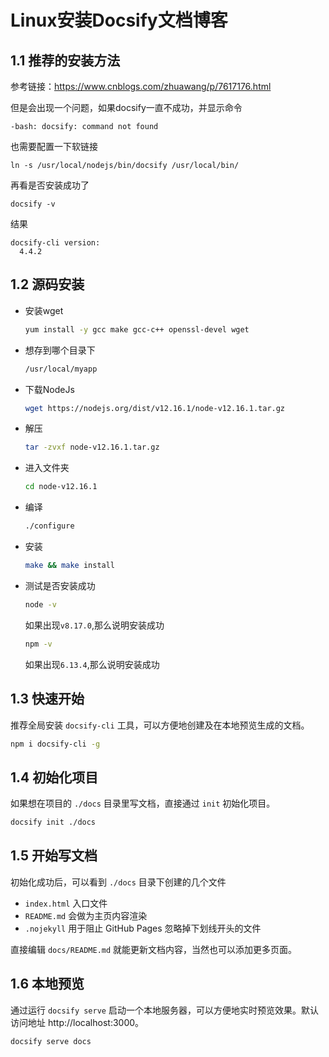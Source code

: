 # Linux安装Docsify文档博客

## 1.1 推荐的安装方法

参考链接：https://www.cnblogs.com/zhuawang/p/7617176.html

但是会出现一个问题，如果docsify一直不成功，并显示命令

```shell
-bash: docsify: command not found
```

也需要配置一下软链接

```shell
ln -s /usr/local/nodejs/bin/docsify /usr/local/bin/
```

再看是否安装成功了

```shell
docsify -v
```

结果

```she
docsify-cli version:
  4.4.2
```



## 1.2 源码安装

+ 安装wget

  ```bash
  yum install -y gcc make gcc-c++ openssl-devel wget
  ```

+ 想存到哪个目录下

  ```bash
  /usr/local/myapp
  ```

+ 下载NodeJs

  ```bash
  wget https://nodejs.org/dist/v12.16.1/node-v12.16.1.tar.gz
  ```

+ 解压

  ```bash
  tar -zvxf node-v12.16.1.tar.gz
  ```

+ 进入文件夹

  ```bash
  cd node-v12.16.1
  ```

+ 编译

  ```bash
  ./configure
  ```

+ 安装

  ```bash
  make && make install
  ```

+ 测试是否安装成功

  ```bash
  node -v
  ```

  如果出现`v8.17.0`,那么说明安装成功

  ```bash
  npm -v
  ```

  如果出现`6.13.4`,那么说明安装成功

## 1.3 快速开始

推荐全局安装 `docsify-cli` 工具，可以方便地创建及在本地预览生成的文档。

```bash
npm i docsify-cli -g
```

## 1.4 初始化项目

如果想在项目的 `./docs` 目录里写文档，直接通过 `init` 初始化项目。

```bash
docsify init ./docs
```

## 1.5 开始写文档

初始化成功后，可以看到 `./docs` 目录下创建的几个文件

- `index.html` 入口文件
- `README.md` 会做为主页内容渲染
- `.nojekyll` 用于阻止 GitHub Pages 忽略掉下划线开头的文件

直接编辑 `docs/README.md` 就能更新文档内容，当然也可以添加更多页面。

## 1.6 本地预览

通过运行 `docsify serve` 启动一个本地服务器，可以方便地实时预览效果。默认访问地址 http://localhost:3000。

```bash
docsify serve docs
```


